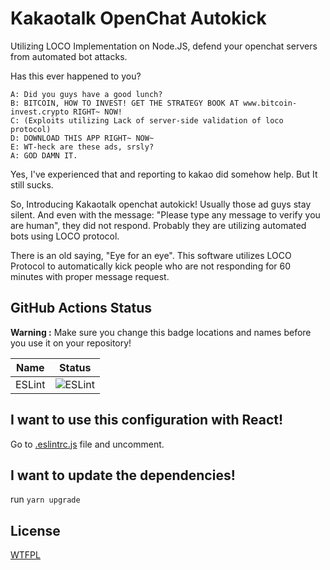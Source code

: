 # Kakaotalk OpenChat Autokick
Utilizing LOCO Implementation on Node.JS, defend your openchat servers from automated bot attacks.

Has this ever happened to you?  
```
A: Did you guys have a good lunch?
B: BITCOIN, HOW TO INVEST! GET THE STRATEGY BOOK AT www.bitcoin-invest.crypto RIGHT~ NOW!
C: (Exploits utilizing Lack of server-side validation of loco protocol)
D: DOWNLOAD THIS APP RIGHT~ NOW~
E: WT-heck are these ads, srsly?
A: GOD DAMN IT.
```

Yes, I've experienced that and reporting to kakao did somehow help. But It still sucks.

So, Introducing Kakaotalk openchat autokick! Usually those ad guys stay silent. And even with the message: "Please type any message to verify you are human", they did not respond. Probably they are utilizing automated bots using LOCO protocol.  

There is an old saying, "Eye for an eye". This software utilizes LOCO Protocol to automatically kick people who are not responding for 60 minutes with proper message request.  


## GitHub Actions Status
**Warning :** Make sure you change this badge locations and names before you use it on your repository!  

| Name                      | Status                                                                                                         |
|---------------------------|----------------------------------------------------------------------------------------------------------------|
| ESLint                    | ![ESLint](https://github.com/Alex4386/kakaotalk-openchat-autokick/workflows/ESLint/badge.svg)                         |

## I want to use this configuration with React! 
Go to [.eslintrc.js](.eslintrc.js) file and uncomment.  

## I want to update the dependencies!
run `yarn upgrade`

## License
[WTFPL](LICENSE)
